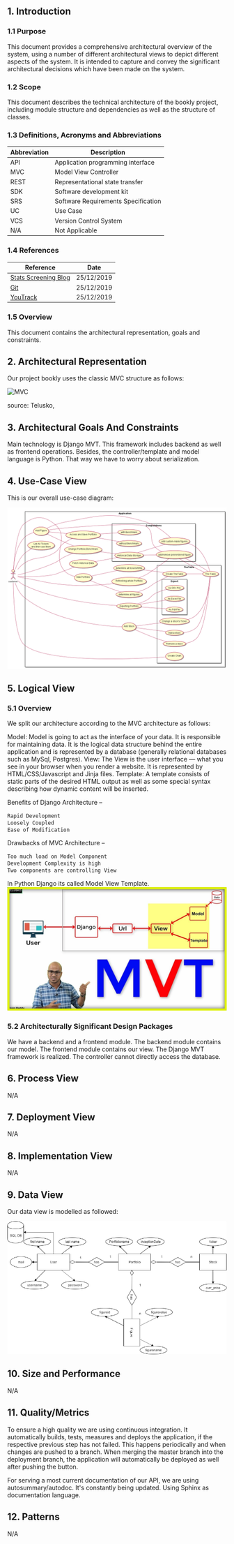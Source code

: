 ## 1. Introduction

### 1.1 Purpose

This document provides a comprehensive architectural overview of the system, using a number of different architectural 
views to depict different aspects of the system. It is intended to capture and convey the significant architectural 
decisions which have been made on the system.

### 1.2 Scope

This document describes the technical architecture of the bookly project, including module structure and dependencies as 
well as the structure of classes.

### 1.3 Definitions, Acronyms and Abbreviations

| Abbreviation | Description                            |
| ------------ | -------------------------------------- |
| API          | Application programming interface      |
| MVC          | Model View Controller                  |
| REST         | Representational state transfer        |
| SDK          | Software development kit               |
| SRS          | Software Requirements Specification    |
| UC           | Use Case                               |
| VCS          | Version Control System                 |
| N/A          | Not Applicable                         |

### 1.4 References

| Reference                                                                        						              | Date       |
|-----------------------------------------------------------------------------------------------------------|------------|
| <a href="https://hertzsch2.wixsite.com/stats-screening">Stats Screening Blog</a>                         	| 25/12/2019 |
| <a href="https://github.com/GeorgHs/Stats-Screening">Git</a>         				                              | 25/12/2019 |
| <a href="https://dhbw-karlsruhe.myjetbrains.com/youtrack/agiles/108-5/109-115">YouTrack</a>			          | 25/12/2019 |

### 1.5 Overview

This document contains the architectural representation, goals and constraints.

## 2. Architectural Representation

Our project bookly uses the classic MVC structure as follows:

![MVC](MVC.jpg "Average MVC")

source: Telusko, 
## 3. Architectural Goals And Constraints

Main technology is Django MVT. This framework includes backend as well as frontend operations. Besides, the controller/template and model language is Python. That way we have to worry about serialization. 

## 4. Use-Case View

This is our overall use-case diagram:

![Use-case diagram](Use_Case_Diagram.png "Use Case Diagram")

## 5. Logical View

### 5.1 Overview

We split our architecture according to the MVC architecture as follows:

Model: Model is going to act as the interface of your data. It is responsible for maintaining data. It is the logical data structure behind the entire application and is represented by a database (generally relational databases such as MySql, Postgres).
View: The View is the user interface — what you see in your browser when you render a website. It is represented by HTML/CSS/Javascript and Jinja files.
Template: A template consists of static parts of the desired HTML output as well as some special syntax describing how dynamic content will be inserted.

Benefits of Django Architecture –

    Rapid Development
    Loosely Coupled
    Ease of Modification

Drawbacks of MVC Architecture –

    Too much load on Model Component
    Development Complexity is high
    Two components are controlling View


In Python Django its called Model View Template.
![MVT](MVT.jpg "Python MVT")
### 5.2 Architecturally Significant Design Packages

We have a backend and a frontend module. The backend module contains our model. The frontend module contains our view. 
The Django MVT framework is realized. The controller cannot directly access the database. 


## 6. Process View

N/A

## 7. Deployment View

N/A

## 8. Implementation View

N/A

## 9. Data View

Our data view is modelled as followed:

![DataView](DB.png "Data View")

## 10. Size and Performance

N/A

## 11. Quality/Metrics

To ensure a high quality we are using continuous integration. It automatically builds, tests, 
measures and deploys the application, if the respective previous step has not failed. This happens periodically and when 
changes are pushed to a branch. When merging the master branch into the deployment branch, the application will 
automatically be deployed as well after pushing the button.

For serving a most current documentation of our API, we are using autosummary/autodoc. It's constantly being updated. Using Sphinx as documentation language.


## 12. Patterns

N/A
